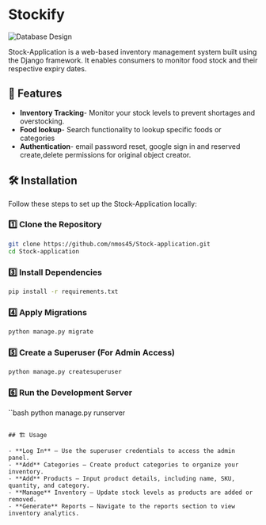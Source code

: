 # Stockify

![Database Design]("db_design.png")

Stock-Application is a web-based inventory management system built using the Django framework. It enables consumers to monitor food stock and their respective expiry dates.

## 🚀 Features

- **Inventory Tracking**- Monitor your stock levels to prevent shortages and overstocking.
- **Food lookup**- Search functionality to lookup specific foods or categories
- **Authentication**- email password reset, google sign in and reserved create,delete permissions for original object creator.

## 🛠 Installation

Follow these steps to set up the Stock-Application locally:

### 1️⃣ Clone the Repository
```bash
git clone https://github.com/nmos45/Stock-application.git
cd Stock-application
```

### 3️⃣ Install Dependencies
```bash
pip install -r requirements.txt
```

### 4️⃣ Apply Migrations
```bash
python manage.py migrate
```

### 5️⃣ Create a Superuser (For Admin Access)
```bash
python manage.py createsuperuser
```

### 6️⃣ Run the Development Server
``bash
python manage.py runserver
```

## 🏗 Usage

- **Log In** – Use the superuser credentials to access the admin panel.
- **Add** Categories – Create product categories to organize your inventory.
- **Add** Products – Input product details, including name, SKU, quantity, and category.
- **Manage** Inventory – Update stock levels as products are added or removed.
- **Generate** Reports – Navigate to the reports section to view inventory analytics.
